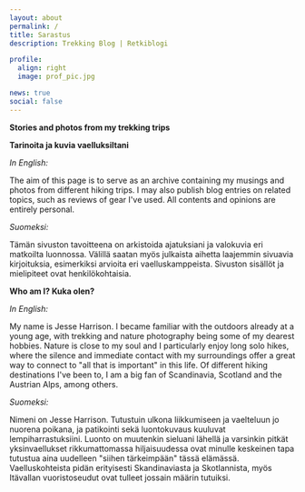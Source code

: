 ```yaml
---
layout: about
permalink: /
title: Sarastus
description: Trekking Blog | Retkiblogi

profile:
  align: right
  image: prof_pic.jpg

news: true
social: false
---
```


**Stories and photos from my trekking trips**

**Tarinoita ja kuvia vaelluksiltani**

_In English:_

The aim of this page is to serve as an archive containing my musings and photos from different hiking trips. I may also publish blog entries on related topics, such as reviews of gear I've used. All contents and opinions are entirely personal.

_Suomeksi:_

Tämän sivuston tavoitteena on arkistoida ajatuksiani ja valokuvia eri matkoilta luonnossa. Välillä saatan myös julkaista aihetta laajemmin sivuavia kirjoituksia, esimerkiksi arvioita eri vaelluskamppeista. Sivuston sisällöt ja mielipiteet ovat henkilökohtaisia.

**Who am I? Kuka olen?**

_In English:_

My name is Jesse Harrison. I became familiar with the outdoors already at a young age, with trekking and nature photography being some of my dearest hobbies. Nature is close to my soul and I particularly enjoy long solo hikes, where the silence and immediate contact with my surroundings offer a great way to connect to "all that is important" in this life. Of different hiking destinations I've been to, I am a big fan of Scandinavia, Scotland and the Austrian Alps, among others.

_Suomeksi:_

Nimeni on Jesse Harrison. Tutustuin ulkona liikkumiseen ja vaelteluun jo nuorena poikana, ja patikointi sekä luontokuvaus kuuluvat lempiharrastuksiini. Luonto on muutenkin sieluani lähellä ja varsinkin pitkät yksinvaellukset rikkumattomassa hiljaisuudessa ovat minulle keskeinen tapa tutustua aina uudelleen "siihen tärkeimpään" tässä elämässä. Vaelluskohteista pidän erityisesti Skandinaviasta ja Skotlannista, myös Itävallan vuoristoseudut ovat tulleet jossain määrin tutuiksi.